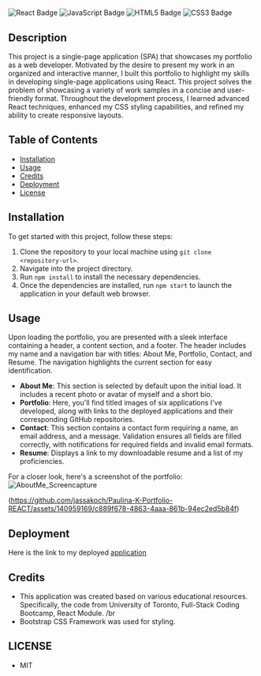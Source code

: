 # <Paulina K Portfolio>

![React Badge](https://img.shields.io/badge/React-%2320232a.svg?style=for-the-badge&logo=react)
![JavaScript Badge](https://img.shields.io/badge/JavaScript-%23323330.svg?style=for-the-badge&logo=javascript)
![HTML5 Badge](https://img.shields.io/badge/HTML5-%23E34F26.svg?style=for-the-badge&logo=html5&logoColor=white)
![CSS3 Badge](https://img.shields.io/badge/CSS3-%231572B6.svg?style=for-the-badge&logo=css3&logoColor=white)

## Description

This project is a single-page application (SPA) that showcases my portfolio as a web developer. Motivated by the desire to present my work in an organized and interactive manner, I built this portfolio to highlight my skills in developing single-page applications using React. This project solves the problem of showcasing a variety of work samples in a concise and user-friendly format. Throughout the development process, I learned advanced React techniques, enhanced my CSS styling capabilities, and refined my ability to create responsive layouts.

## Table of Contents

- [Installation](#installation)
- [Usage](#usage)
- [Credits](#credits)
- [Deployment](#deployment)
- [License](#license)

## Installation

To get started with this project, follow these steps:

1. Clone the repository to your local machine using `git clone <repository-url>`.
2. Navigate into the project directory.
3. Run `npm install` to install the necessary dependencies.
4. Once the dependencies are installed, run `npm start` to launch the application in your default web browser.

## Usage

Upon loading the portfolio, you are presented with a sleek interface containing a header, a content section, and a footer. The header includes my name and a navigation bar with titles: About Me, Portfolio, Contact, and Resume. The navigation highlights the current section for easy identification.

- **About Me**: This section is selected by default upon the initial load. It includes a recent photo or avatar of myself and a short bio.
- **Portfolio**: Here, you'll find titled images of six applications I've developed, along with links to the deployed applications and their corresponding GitHub repositories.
- **Contact**: This section contains a contact form requiring a name, an email address, and a message. Validation ensures all fields are filled correctly, with notifications for required fields and invalid email formats.
- **Resume**: Displays a link to my downloadable resume and a list of my proficiencies.

For a closer look, here's a screenshot of the portfolio:
![AboutMe_Screencapture](https://github.com/jassakoch/Paulina-K-Portfolio-REACT/assets/140959169/26f15f18-49b1-439e-940a-47bf764953ab)

(https://github.com/jassakoch/Paulina-K-Portfolio-REACT/assets/140959169/c889f678-4863-4aaa-861b-94ec2ed5b84f)

## Deployment
 Here is the link to my deployed [application](https://aquamarine-rugelach-5aae48.netlify.app/)


## Credits

- This application was created based on various educational resources. Specifically, the code from University of Toronto, Full-Stack Coding Bootcamp, React Module. /br
- Bootstrap CSS Framework was used for styling.

## LICENSE
- MIT
